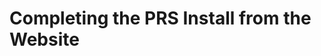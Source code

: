 [title]: # (PRS Website Install)
[tags]: # (welcome)
[priority]: # (3)
# Completing the PRS Install from the Website
